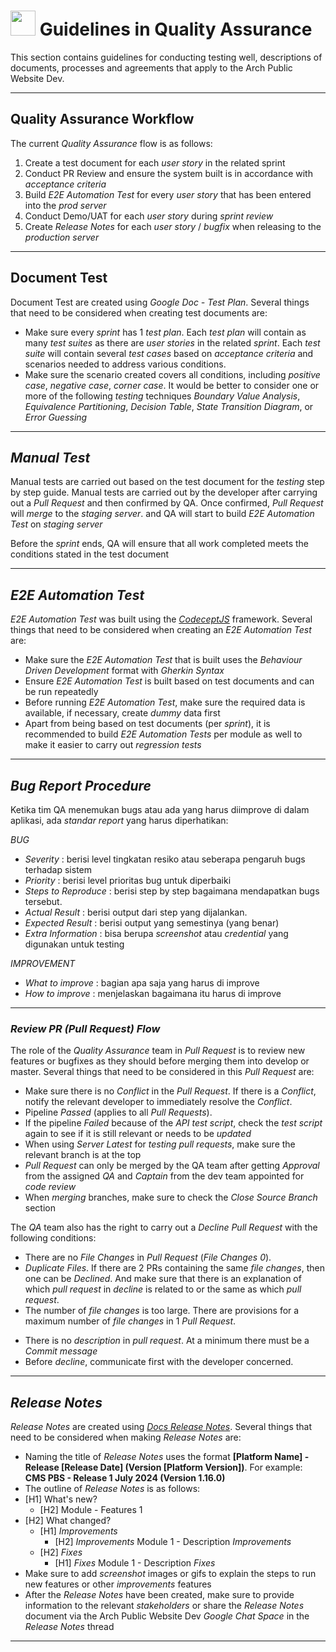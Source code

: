 # <img src="https://media.giphy.com/media/WUlplcMpOCEmTGBtBW/giphy.gif" width="40"> Guidelines in Quality Assurance

This section contains guidelines for conducting testing well, descriptions of documents, processes and agreements that apply to the Arch Public Website Dev.

---

## Quality Assurance Workflow

The current *Quality Assurance* flow is as follows:

1. Create a test document for each *user story* in the related sprint
2. Conduct PR Review and ensure the system built is in accordance with *acceptance criteria*
3. Build *E2E Automation Test* for every *user story* that has been entered into the *prod server*
4. Conduct Demo/UAT for each *user story* during *sprint review*
5. Create *Release Notes* for each *user story* / *bugfix* when releasing to the *production server*

---

## Document Test

Document Test are created using *Google Doc - Test Plan*.
Several things that need to be considered when creating test documents are:

- Make sure every *sprint* has 1 *test plan*. Each *test plan* will contain as many *test suites* as there are *user stories* in the related *sprint*. Each *test suite* will contain several *test cases* based on *acceptance criteria* and scenarios needed to address various conditions.
- Make sure the scenario created covers all conditions, including *positive case*, *negative case*, *corner case*. It would be better to consider one or more of the following *testing* techniques *Boundary Value Analysis*, *Equivalence Partitioning*, *Decision Table*, *State Transition Diagram*, or *Error Guessing*

---

## *Manual Test*

Manual tests are carried out based on the test document for the *testing* step by step guide.
Manual tests are carried out by the developer after carrying out a *Pull Request* and then confirmed by QA. Once confirmed, *Pull Request* will *merge* to the *staging server*. and QA will start to build *E2E Automation Test* on *staging server*

Before the *sprint* ends, QA will ensure that all work completed meets the conditions stated in the test document

---

## *E2E Automation Test*

*E2E Automation Test* was built using the *[CodeceptJS](https://codecept.io/)* framework.
Several things that need to be considered when creating an *E2E Automation Test* are:

- Make sure the *E2E Automation Test* that is built uses the *Behaviour Driven Development* format with *Gherkin Syntax*
- Ensure *E2E Automation Test* is built based on test documents and can be run repeatedly
- Before running *E2E Automation Test*, make sure the required data is available, if necessary, create *dummy* data first
- Apart from being based on test documents (per *sprint*), it is recommended to build *E2E Automation Tests* per module as well to make it easier to carry out *regression tests*

---

## *Bug Report Procedure*

Ketika tim QA menemukan bugs atau ada yang harus diimprove di dalam aplikasi, ada *standar report* yang harus diperhatikan:

*BUG*

- *Severity* : berisi level tingkatan resiko atau seberapa pengaruh bugs terhadap sistem
- *Priority* : berisi level prioritas bug untuk diperbaiki
- *Steps to Reproduce* : berisi step by step bagaimana mendapatkan bugs tersebut.
- *Actual Result* : berisi output dari step yang dijalankan.
- *Expected Result* : berisi output yang semestinya (yang benar)
- *Extra Information* : bisa berupa *screenshot* atau *credential* yang digunakan untuk testing

*IMPROVEMENT*

- *What to improve* : bagian apa saja yang harus di improve
- *How to improve* : menjelaskan bagaimana itu harus di improve

---
  
### *Review PR (Pull Request) Flow*

The role of the *Quality Assurance* team in *Pull Request* is to review new features or bugfixes as they should before merging them into develop or master. Several things that need to be considered in this *Pull Request* are:

- Make sure there is no *Conflict* in the *Pull Request*. If there is a *Conflict*, notify the relevant developer to immediately resolve the *Conflict*.
- Pipeline *Passed* (applies to all *Pull Requests*).
- If the pipeline *Failed* because of the *API test script*, check the *test script* again to see if it is still relevant or needs to be *updated*
- When using *Server Latest* for *testing pull requests*, make sure the relevant branch is at the top
- *Pull Request* can only be merged by the QA team after getting *Approval* from the assigned *QA* and *Captain* from the dev team appointed for *code review*
- When *merging* branches, make sure to check the *Close Source Branch* section

The *QA* team also has the right to carry out a *Decline Pull Request* with the following conditions:

- There are no *File Changes* in *Pull Request* (*File Changes 0*).
- *Duplicate Files*. If there are 2 PRs containing the same *file changes*, then one can be *Declined*. And make sure that there is an explanation of which *pull request* in *decline* is related to or the same as which *pull request*.
- The number of *file changes* is too large. There are provisions for a maximum number of *file changes* in 1 *Pull Request*.
 <!-- - *Web and IOS : +/- 50 file changes*
 - *Android : +/- 30 file changes* -->
- There is no *description* in *pull request*. At a minimum there must be a *Commit message*
- Before *decline*, communicate first with the developer concerned.

---

## *Release Notes*

*Release Notes* are created using *[Docs Release Notes](release-notes-VnZ2Q4m4iC)*.
Several things that need to be considered when making *Release Notes* are:

- Naming the title of *Release Notes* uses the format **[Platform Name] - Release [Release Date] (Version [Platform Version])**. For example: **CMS PBS - Release 1 July 2024 (Version 1.16.0)**
- The outline of *Release Notes* is as follows:
- [H1] What's new?
  - [H2] Module - Features 1
- [H2] What changed?
  - [H1] *Improvements*
    - [H2] *Improvements* Module 1 - Description *Improvements*
  - [H2] *Fixes*
    - [H1] *Fixes* Module 1 - Description *Fixes*
- Make sure to add *screenshot* images or gifs to explain the steps to run new features or other *improvements* features
- After the *Release Notes* have been created, make sure to provide information to the relevant *stakeholders* or share the *Release Notes* document via the Arch Public Website Dev *Google Chat Space* in the *Release Notes* thread

---
